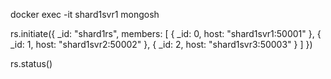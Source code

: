 docker exec -it shard1svr1 mongosh

rs.initiate({
    _id: "shard1rs",
    members: [
        { _id: 0, host: "shard1svr1:50001" },
        { _id: 1, host: "shard1svr2:50002" },
        { _id: 2, host: "shard1svr3:50003" }
    ]
})

rs.status()